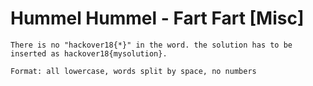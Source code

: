 # Hummel Hummel - Fart Fart [Misc]
```
There is no "hackover18{*}" in the word. the solution has to be inserted as hackover18{mysolution}.

Format: all lowercase, words split by space, no numbers
```

# 
